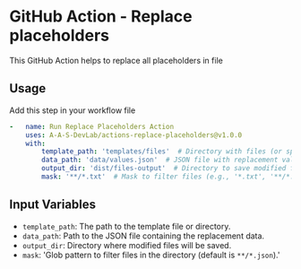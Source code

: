 # GitHub Action - Replace placeholders

This GitHub Action helps to replace all placeholders in file


## Usage

Add this step in your workflow file
```yaml
-   name: Run Replace Placeholders Action
    uses: A-A-S-DevLab/actions-replace-placeholders@v1.0.0
    with:
        template_path: 'templates/files'  # Directory with files (or specify a single file path)
        data_path: 'data/values.json'  # JSON file with replacement values
        output_dir: 'dist/files-output'  # Directory to save modified files
        mask: '**/*.txt'  # Mask to filter files (e.g., '*.txt', '**/*.json')
```

## Input Variables

- `template_path`: The path to the template file or directory.
- `data_path`: Path to the JSON file containing the replacement data.
- `output_dir`: Directory where modified files will be saved.
- `mask`: 'Glob pattern to filter files in the directory (default is `**/*.json`).'

